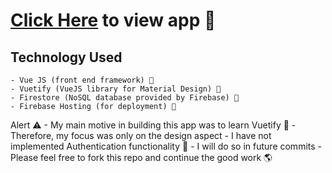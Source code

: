 # [Click Here](https://vuetify-project-1d871.firebaseapp.com/) to view app 💖

## Technology Used
    - Vue JS (front end framework) 🙂
    - Vuetify (VueJS library for Material Design) 🌟
    - Firestore (NoSQL database provided by Firebase) 🏬
    - Firebase Hosting (for deployment) 🚀

Alert ⚠ 
    - My main motive in building this app was to learn Vuetify 📖
    - Therefore, my focus was only on the design aspect
    - I have not implemented Authentication functionality 🔐
    - I will do so in future commits
    - Please feel free to fork this repo and continue the good work 🌎
